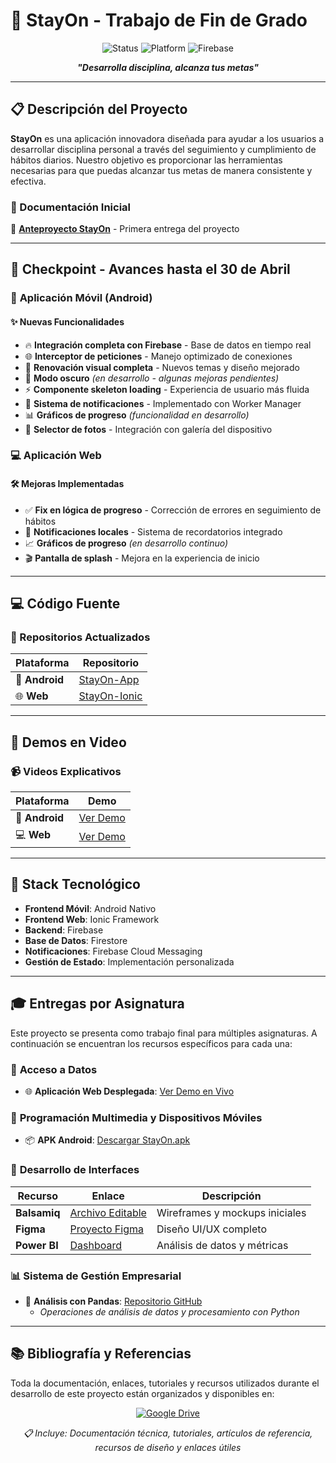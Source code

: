 # 🎯 StayOn - Trabajo de Fin de Grado

<div align="center">
  
  ![Status](https://img.shields.io/badge/Status-En%20Desarrollo-yellow)
  ![Platform](https://img.shields.io/badge/Platform-Android%20%7C%20Web-blue)
  ![Firebase](https://img.shields.io/badge/Backend-Firebase-orange)
  
  **<i>"Desarrolla disciplina, alcanza tus metas"</i>**
  
</div>

---

## 📋 Descripción del Proyecto

**StayOn** es una aplicación innovadora diseñada para ayudar a los usuarios a desarrollar disciplina personal a través del seguimiento y cumplimiento de hábitos diarios. Nuestro objetivo es proporcionar las herramientas necesarias para que puedas alcanzar tus metas de manera consistente y efectiva.

### 🔗 Documentación Inicial
📄 [**Anteproyecto StayOn**](https://www.notion.so/Anteproyecto-StayOn-1c173949d684802089a7ccfd38d762b4?pvs=4) - Primera entrega del proyecto

---

## 🚀 Checkpoint - Avances hasta el 30 de Abril

### 📱 **Aplicación Móvil (Android)**

#### ✨ Nuevas Funcionalidades
- 🔥 **Integración completa con Firebase** - Base de datos en tiempo real
- 🌐 **Interceptor de peticiones** - Manejo optimizado de conexiones
- 🎨 **Renovación visual completa** - Nuevos temas y diseño mejorado
- 🌙 **Modo oscuro** *(en desarrollo - algunas mejoras pendientes)*
- ⚡ **Componente skeleton loading** - Experiencia de usuario más fluida
- 🔔 **Sistema de notificaciones** - Implementado con Worker Manager
- 📊 **Gráficos de progreso** *(funcionalidad en desarrollo)*
- 📸 **Selector de fotos** - Integración con galería del dispositivo

### 💻 **Aplicación Web**

#### 🛠️ Mejoras Implementadas
- ✅ **Fix en lógica de progreso** - Corrección de errores en seguimiento de hábitos
- 🔔 **Notificaciones locales** - Sistema de recordatorios integrado
- 📈 **Gráficos de progreso** *(en desarrollo continuo)*
- 🎬 **Pantalla de splash** - Mejora en la experiencia de inicio

---

## 💻 Código Fuente

### 📂 Repositorios Actualizados

| Plataforma | Repositorio |
|------------|-------------|
| 🤖 **Android** | [StayOn-App](https://github.com/IgnacioLazZam/StayOn-App/tree/firebase) |
| 🌐 **Web** | [StayOn-Ionic](https://github.com/IgnacioLazZam/StayOn-Ionic/tree/firebase) |

---

## 🎥 Demos en Video

### 📹 Videos Explicativos

| Plataforma | Demo |
|------------|------|
| 📱 **Android** | [Ver Demo](https://youtu.be/rwde8NWhjto) |
| 💻 **Web** | [Ver Demo](https://youtu.be/tFTdq5fpPeY) |

---

## 🔧 Stack Tecnológico

- **Frontend Móvil**: Android Nativo
- **Frontend Web**: Ionic Framework
- **Backend**: Firebase
- **Base de Datos**: Firestore
- **Notificaciones**: Firebase Cloud Messaging
- **Gestión de Estado**: Implementación personalizada

---

## 🎓 Entregas por Asignatura

Este proyecto se presenta como trabajo final para múltiples asignaturas. A continuación se encuentran los recursos específicos para cada una:

### 💾 **Acceso a Datos**
- 🌐 **Aplicación Web Desplegada**: [Ver Demo en Vivo](https://stayon.netlify.app/splash)

### 📱 **Programación Multimedia y Dispositivos Móviles**
- 📦 **APK Android**: [Descargar StayOn.apk]()

### 🎨 **Desarrollo de Interfaces**
| Recurso | Enlace | Descripción |
|---------|--------|-------------|
| **Balsamiq** | [Archivo Editable]() | Wireframes y mockups iniciales |
| **Figma** | [Proyecto Figma]() | Diseño UI/UX completo |
| **Power BI** | [Dashboard]() | Análisis de datos y métricas |

### 📊 **Sistema de Gestión Empresarial**
- 🐍 **Análisis con Pandas**: [Repositorio GitHub](https://github.com/IgnacioLazZam/StayOn_Pandas)
  - *Operaciones de análisis de datos y procesamiento con Python*

---


## 📚 Bibliografía y Referencias

Toda la documentación, enlaces, tutoriales y recursos utilizados durante el desarrollo de este proyecto están organizados y disponibles en:

<div align="center">
  
  [![Google Drive](https://img.shields.io/badge/Google%20Drive-Documentación%20y%20Referencias-4285F4?style=for-the-badge&logo=googledrive&logoColor=white)](https://docs.google.com/document/d/1ddt1ArdXTCSb4SHTVLT_xG4fAQxvfNh3pbCK70N2_s4/edit?usp=sharing)
  
  *📋 Incluye: Documentación técnica, tutoriales, artículos de referencia, recursos de diseño y enlaces útiles*
  
</div>
